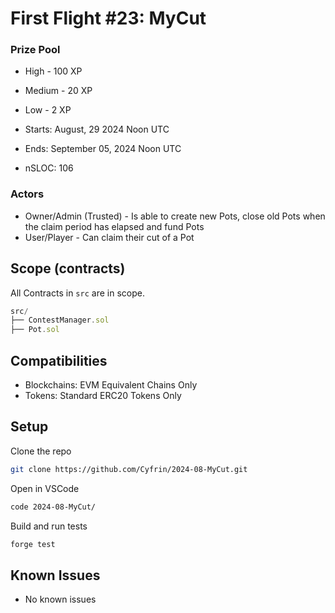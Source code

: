 # First Flight #23: MyCut

### Prize Pool

- High - 100 XP
- Medium - 20 XP
- Low - 2 XP

- Starts: August, 29 2024 Noon UTC

- Ends: September 05, 2024 Noon UTC

- nSLOC: 106

[//]: # (contest-details-open)

### Actors

- Owner/Admin (Trusted) - Is able to create new Pots, close old Pots when the claim period has elapsed and fund Pots
- User/Player - Can claim their cut of a Pot

[//]: # (contest-details-close)

[//]: # (scope-open)

## Scope (contracts)

All Contracts in `src` are in scope.

```js
src/
├── ContestManager.sol
├── Pot.sol
```

## Compatibilities

- Blockchains: EVM Equivalent Chains Only
- Tokens: Standard ERC20 Tokens Only


[//]: # (scope-close)

[//]: # (getting-started-open)

## Setup

Clone the repo
```bash
git clone https://github.com/Cyfrin/2024-08-MyCut.git
```
Open in VSCode
```bash
code 2024-08-MyCut/
```

Build and run tests
```bash
forge test
```


[//]: # (getting-started-close)

[//]: # (known-issues-open)

## Known Issues

- No known issues

[//]: # (known-issues-close)
